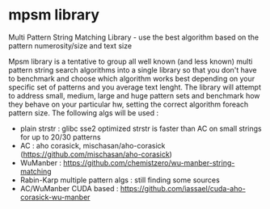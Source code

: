 # mpsm library
Multi Pattern String Matching Library - use the best algorithm based on the pattern numerosity/size and text size

Mpsm library is a tentative to group all well known (and less known) multi pattern string search algorithms into a single library so that you don't have to benchmark and choose which algorithm works best depending on your specific set of patterns and you average text lenght. The library will attempt to address small, medium, large and huge pattern sets and benchmark how they behave on your particular hw, setting the correct algorithm foreach pattern size. The following algs will be used :
- plain strstr : glibc sse2 optimized strstr is faster than AC on small strings for up to 20/30 patterns
- AC : aho corasick, mischasan/aho-corasick  (https://github.com/mischasan/aho-corasick) 
- WuManber : https://github.com/chemistzero/wu-manber-string-matching 
- Rabin-Karp multiple pattern algs : still finding some sources
- AC/WuManber CUDA based : https://github.com/iassael/cuda-aho-corasick-wu-manber

